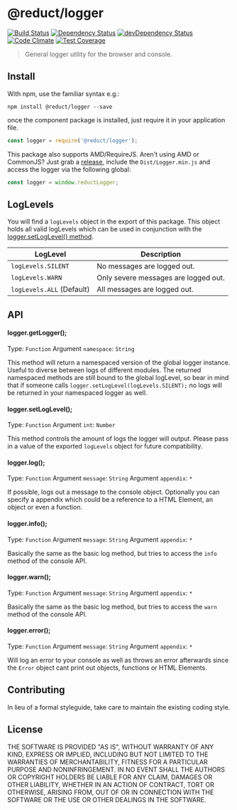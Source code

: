 # @reduct/logger
[![Build Status](https://travis-ci.org/reduct/logger.svg)](https://travis-ci.org/reduct/logger) [![Dependency Status](https://david-dm.org/reduct/logger.svg)](https://david-dm.org/reduct/logger) [![devDependency Status](https://david-dm.org/reduct/logger/dev-status.svg)](https://david-dm.org/reduct/logger#info=devDependencies) [![Code Climate](https://codeclimate.com/github/reduct/logger/badges/gpa.svg)](https://codeclimate.com/github/reduct/logger) [![Test Coverage](https://codeclimate.com/github/reduct/logger/badges/coverage.svg)](https://codeclimate.com/github/reduct/logger/coverage)

> General logger utility for the browser and console.


## Install
With npm, use the familiar syntax e.g.:
```shell
npm install @reduct/logger --save
```

once the component package is installed, just require it in your application file.
```js
const logger = require('@reduct/logger');
```

This package also supports AMD/RequireJS. Aren't using AMD or CommonJS? Just grab a [release](https://github.com/reduct/logger/releases), include the `Dist/Logger.min.js` and access the logger via the following global:
```js
const logger = window.reductLogger;
```


## LogLevels
You will find a `logLevels` object in the export of this package.
This object holds all valid logLevels which can be used in conjunction with the [logger.setLogLevel() method](#loggersetloglevel).

| LogLevel                  | Description                          |
| ------------------------- | ------------------------------------ |
| `logLevels.SILENT`        | No messages are logged out.          |
| `logLevels.WARN`          | Only severe messages are logged out. |
| `logLevels.ALL` (Default) | All messages are logged out.         |


## API
#### logger.getLogger();
Type: `Function`
Argument `namespace`: `String`

This method will return a namespaced version of the global logger instance.
Useful to diverse between logs of different modules. The returned namespaced methods are still bound to the global
logLevel, so bear in mind that if someone calls `logger.setLogLevel(logLevels.SILENT);` no logs will be returned in your namespaced logger as well.

#### logger.setLogLevel();
Type: `Function`
Argument `int`: `Number`

This method controls the amount of logs the logger will output.
Please pass in a value of the exported `logLevels` object for future compatibility.

#### logger.log();
Type: `Function`
Argument `message`: `String`
Argument `appendix`: `*`

If possible, logs out a message to the console object.
Optionally you can specify a appendix which could be a reference to a HTML Element, an object or even a function.

#### logger.info();
Type: `Function`
Argument `message`: `String`
Argument `appendix`: `*`

Basically the same as the basic log method, but tries to access the `info` method of the console API.

#### logger.warn();
Type: `Function`
Argument `message`: `String`
Argument `appendix`: `*`

Basically the same as the basic log method, but tries to access the `warn` method of the console API.

#### logger.error();
Type: `Function`
Argument `message`: `String`
Argument `appendix`: `*`

Will log an error to your console as well as throws an error afterwards since the `Error` object cant print out
objects, functions or HTML Elements.


## Contributing
In lieu of a formal styleguide, take care to maintain the existing coding style.


## License
THE SOFTWARE IS PROVIDED "AS IS", WITHOUT WARRANTY OF ANY KIND, EXPRESS OR
IMPLIED, INCLUDING BUT NOT LIMITED TO THE WARRANTIES OF MERCHANTABILITY,
FITNESS FOR A PARTICULAR PURPOSE AND NONINFRINGEMENT. IN NO EVENT SHALL THE
AUTHORS OR COPYRIGHT HOLDERS BE LIABLE FOR ANY CLAIM, DAMAGES OR OTHER
LIABILITY, WHETHER IN AN ACTION OF CONTRACT, TORT OR OTHERWISE, ARISING FROM,
OUT OF OR IN CONNECTION WITH THE SOFTWARE OR THE USE OR OTHER DEALINGS IN
THE SOFTWARE.

